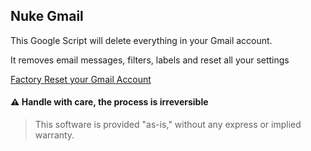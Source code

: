 ## Nuke Gmail

This Google Script will delete everything in your Gmail account.

It removes email messages, filters, labels and reset all your settings

[Factory Reset your Gmail Account](https://www.labnol.org/code/gmail-factory-reset-200531)

#### ⚠️ Handle with care, the process is irreversible

> This software is provided "as-is," without any express or implied warranty.
